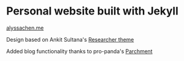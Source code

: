 # Personal website built with Jekyll

[alyssachen.me](https://www.alyssachen.me)

Design based on Ankit Sultana's [Researcher theme](http://ankitsultana.com/researcher)

Added blog functionality thanks to pro-panda's [Parchment](https://github.com/pro-panda/parchment/)
